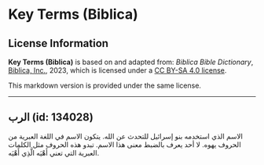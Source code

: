 # Key Terms (Biblica)

## License Information

**Key Terms (Biblica)** is based on and adapted from: _Biblica Bible Dictionary_, [Biblica, Inc.](https://www.biblica.com/), 2023, which is licensed under a [CC BY-SA 4.0 license](https://creativecommons.org/licenses/by-sa/4.0/legalcode.en).

This markdown version is provided under the same license.



--------------------------------

## الرب (id: 134028)

الاسم الذي استخدمه بنو إسرائيل للتحدث عن الله. يتكون الاسم في اللغة العبرية من الحروف يهوه. لا أحد يعرف بالضبط معنى هذا الاسم. تبدو هذه الحروف مثل الكلمات العبرية التي تعني أَهْيَه الَّذِي أَهْيَه.


